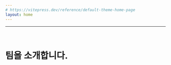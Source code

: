 ```yaml
---
# https://vitepress.dev/reference/default-theme-home-page
layout: home
---
```



<hr>
<br>
<h1 class="mw_h1">팀을 소개합니다.</h1>
<VPTeamMembers size="small" :members />


<script setup>
import { VPTeamMembers } from 'vitepress/theme'

const members = [
  {
    avatar: '/images/team/user_01.png',
    name: '변민욱',
    title: 'Frontend Developer',
    desc: '🪨 돌멩이떼굴',
    org: '주인장',

    sponsor:'/pages/profile/user-01.html',
    actionText: 'Click!'
  },{
    avatar: '/images/team/user_02.png',
    name: '변지나',
    title: 'Product Designer',
    desc: '🐱 보키토리엄마'
  },{
    avatar: '/images/team/user_03.png',
    name: '변가희',
    title: 'Lead Frontend Developer',
    desc: '🐶 치와와견주'
  },{
    avatar: '/images/team/user_04.png',
    name: '변희진',
    title: 'DevOps Engineer',
    desc: '🥔 회오리감자'
  },
]
</script>
